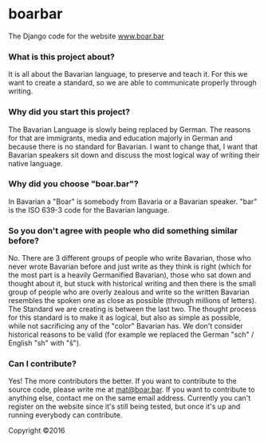 # boarbar
The Django code for the website www.boar.bar

### What is this project about?
It is all about the Bavarian language, to preserve and teach it.
For this we want to create a standard, so we are able to communicate properly through writing.

### Why did you start this project?
The Bavarian Language is slowly being replaced by German. The reasons for that are immigrants, media and education majorly in German and because there is no standard for Bavarian.
I want to change that, I want that Bavarian speakers sit down and discuss the most logical way of writing their native language.

### Why did you choose "boar.bar"?
In Bavarian a "Boar" is somebody from Bavaria or a Bavarian speaker. "bar" is the ISO 639-3 code for the Bavarian language.

### So you don't agree with people who did something similar before?
No. There are 3 different groups of people who write Bavarian, those who never wrote Bavarian before and just write as they think is right (which for the most part is a heavily Germanified Bavarian), those who sat down and thought about it, but stuck with historical writing and then there is the small group of people who are overly zealous and write so the written Bavarian resembles the spoken one as close as possible (through millions of letters).
The Standard we are creating is between the last two. The thought process for this standard is to make it as logical, but also as simple as possible, while not sacrificing any of the "color" Bavarian has. We don't consider historical reasons to be valid (for example we replaced the German "sch" / English "sh" with "š").

### Can I contribute?
Yes! The more contributors the better.
If you want to contribute to the source code, please write me at mat@boar.bar.
If you want to contribute to anything else, contact me on the same email address.
Currently you can't register on the website since it's still being tested, but once it's up and running everybody can contribute.


Copyright ©2016
